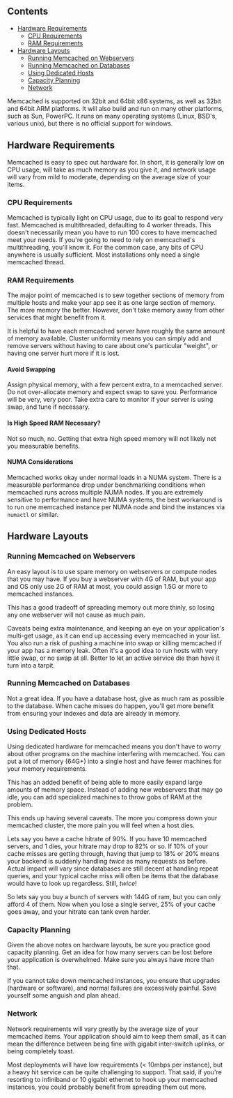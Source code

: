 ## Contents

- [Hardware Requirements](#hardware-requirements)
    - [CPU Requirements](#cpu-requirements)
    - [RAM Requirements](#ram-requirements)
- [Hardware Layouts](#hardware-layouts)
    - [Running Memcached on Webservers](#running-memcached-on-webservers)
    - [Running Memcached on Databases](#running-memcached-on-databases)
    - [Using Dedicated Hosts](#using-dedicated-hosts)
    - [Capacity Planning](#capacity-planning)
    - [Network](#network)

<!-- end toc -->

Memcached is supported on 32bit and 64bit x86 systems, as well as 32bit and
64bit ARM platforms. It will also build and run on many other platforms, such
as Sun, PowerPC. It runs on many operating systems (Linux, BSD's, various
unix), but there is no official support for windows.

## Hardware Requirements

Memcached is easy to spec out hardware for. In short, it is generally low on CPU usage, will take as much memory as you give it, and network usage will vary from mild to moderate, depending on the average size of your items.

### CPU Requirements

Memcached is typically light on CPU usage, due to its goal to respond very fast. Memcached is multithreaded, defaulting to 4 worker threads. This doesn't necessarily mean you have to run 100 cores to have memcached meet your needs. If you're going to need to rely on memcached's multithreading, you'll know it. For the common case, any bits of CPU anywhere is usually sufficient. Most installations only need a single memcached thread.

### RAM Requirements

The major point of memcached is to sew together sections of memory from multiple hosts and make your app see it as one large section of memory. The more memory the better. However, don't take memory away from other services that might benefit from it.

It is helpful to have each memcached server have roughly the same amount of memory available. Cluster uniformity means you can simply add and remove servers without having to care about one's particular "weight", or having one server hurt more if it is lost.

#### Avoid Swapping

Assign physical memory, with a few percent extra, to a memcached server. Do not over-allocate memory and expect swap to save you. Performance will be very, very poor. Take extra care to monitor if your server is using swap, and tune if necessary.

#### Is High Speed RAM Necessary?

Not so much, no. Getting that extra high speed memory will not likely net you measurable benefits.

#### NUMA Considerations

Memcached works okay under normal loads in a NUMA system. There is a
measurable performance drop under benchmarking conditions when memcached runs
across multiple NUMA nodes. If you are extremely sensitive to performance and
have NUMA systems, the best workaround is to run one memcached instance per
NUMA node and bind the instances via `numactl` or similar.

## Hardware Layouts

### Running Memcached on Webservers

An easy layout is to use spare memory on webservers or compute nodes that you may have. If you buy a webserver with 4G of RAM, but your app and OS only use 2G of RAM at most, you could assign 1.5G or more to memcached instances.

This has a good tradeoff of spreading memory out more thinly, so losing any one webserver will not cause as much pain.

Caveats being extra maintenance, and keeping an eye on your application's multi-get usage, as it can end up accessing every memcached in your list. You also run a risk of pushing a machine into swap or killing memcached if your app has a memory leak. Often it's a good idea to run hosts with very little swap, or no swap at all. Better to let an active service die than have it turn into a tarpit.

### Running Memcached on Databases

Not a great idea. If you have a database host, give as much ram as possible to the database. When cache misses do happen, you'll get more benefit from ensuring your indexes and data are already in memory.

### Using Dedicated Hosts

Using dedicated hardware for memcached means you don't have to worry about other programs on the machine interfering with memcached. You can put a lot of memory (64G+) into a single host and have fewer machines for your memory requirements.

This has an added benefit of being able to more easily expand large amounts of memory space. Instead of adding new webservers that may go idle, you can add specialized machines to throw gobs of RAM at the problem.

This ends up having several caveats. The more you compress down your memcached cluster, the more pain you will feel when a host dies.

Lets say you have a cache hitrate of 90%. If you have 10 memcached servers, and 1 dies, your hitrate may drop to 82% or so. If 10% of your cache misses are getting through, having that jump to 18% or 20% means your backend is suddenly handling *twice* as many requests as before. Actual impact will vary since databases are still decent at handling repeat queries, and your typical cache miss will often be items that the database would have to look up regardless. Still, *twice*!

So lets say you buy a bunch of servers with 144G of ram, but you can only afford 4 of them. Now when you lose a single server, 25% of your cache goes away, and your hitrate can tank even harder.

### Capacity Planning

Given the above notes on hardware layouts, be sure you practice good capacity planning. Get an idea for how many servers can be lost before your application is overwhelmed. Make sure you always have more than that.

If you cannot take down memcached instances, you ensure that upgrades (hardware or software), and normal failures are excessively painful. Save yourself some anguish and plan ahead.

### Network

Network requirements will vary greatly by the average size of your memcached items. Your application should aim to keep them small, as it can mean the difference between being fine with gigabit inter-switch uplinks, or being completely toast.

Most deployments will have low requirements (< 10mbps per instance), but a heavy hit service can be quite challenging to support. That said, if you're resorting to infiniband or 10 gigabit ethernet to hook up your memcached instances, you could probably benefit from spreading them out more.

